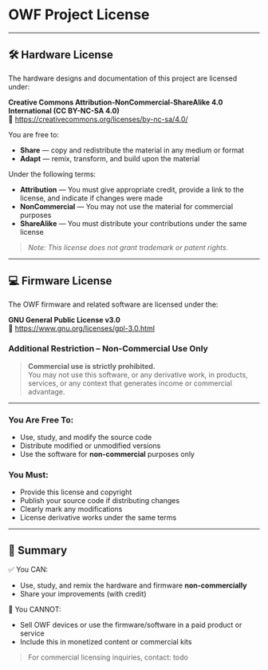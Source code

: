 # OWF Project License

---

## 🛠️ Hardware License

The hardware designs and documentation of this project are licensed under:

**Creative Commons Attribution-NonCommercial-ShareAlike 4.0 International (CC BY-NC-SA 4.0)**  
🔗 https://creativecommons.org/licenses/by-nc-sa/4.0/

You are free to:

- **Share** — copy and redistribute the material in any medium or format  
- **Adapt** — remix, transform, and build upon the material  

Under the following terms:

- **Attribution** — You must give appropriate credit, provide a link to the license, and indicate if changes were made  
- **NonCommercial** — You may not use the material for commercial purposes  
- **ShareAlike** — You must distribute your contributions under the same license

> _Note: This license does not grant trademark or patent rights._

---

## 💻 Firmware License

The OWF firmware and related software are licensed under the:

**GNU General Public License v3.0**  
🔗 https://www.gnu.org/licenses/gpl-3.0.html

### Additional Restriction – Non-Commercial Use Only

> **Commercial use is strictly prohibited.**  
> You may not use this software, or any derivative work, in products, services, or any context that generates income or commercial advantage.

---

### You Are Free To:

- Use, study, and modify the source code  
- Distribute modified or unmodified versions  
- Use the software for **non-commercial** purposes only

### You Must:

- Provide this license and copyright  
- Publish your source code if distributing changes  
- Clearly mark any modifications  
- License derivative works under the same terms

---

## 📌 Summary

✅ You CAN:
- Use, study, and remix the hardware and firmware **non-commercially**
- Share your improvements (with credit)

🚫 You CANNOT:
- Sell OWF devices or use the firmware/software in a paid product or service
- Include this in monetized content or commercial kits

> For commercial licensing inquiries, contact: todo
